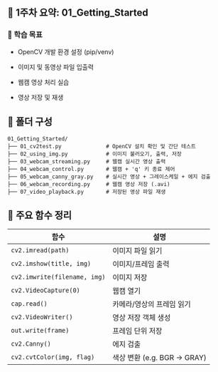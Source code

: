 ## 📘 1주차 요약: 01_Getting_Started
### 🎯 학습 목표
- OpenCV 개발 환경 설정 (pip/venv)

- 이미지 및 동영상 파일 입출력

- 웹캠 영상 처리 실습

- 영상 저장 및 재생

## 📁 폴더 구성
```
01_Getting_Started/
├── 01_cv2test.py              # OpenCV 설치 확인 및 간단 테스트
├── 02_using_img.py            # 이미지 불러오기, 출력, 저장
├── 03_webcam_streaming.py     # 웹캠 실시간 영상 출력
├── 04_webcam_control.py       # 웹캠 + 'q' 키 종료 제어
├── 05_webcam_canny_gray.py    # 실시간 영상 + 그레이스케일 + 에지 검출
├── 06_webcam_recording.py     # 웹캠 영상 저장 (.avi)
├── 07_video_playback.py       # 저장된 영상 파일 재생
```

## 📌 주요 함수 정리
| 함수                           | 설명                      |
| ---------------------------- | ----------------------- |
| `cv2.imread(path)`           | 이미지 파일 읽기               |
| `cv2.imshow(title, img)`     | 이미지/프레임 출력              |
| `cv2.imwrite(filename, img)` | 이미지 저장                  |
| `cv2.VideoCapture(0)`        | 웹캠 열기                   |
| `cap.read()`                 | 카메라/영상의 프레임 읽기          |
| `cv2.VideoWriter()`          | 영상 저장 객체 생성             |
| `out.write(frame)`           | 프레임 단위 저장               |
| `cv2.Canny()`                | 에지 검출                   |
| `cv2.cvtColor(img, flag)`    | 색상 변환 (e.g. BGR → GRAY) |
